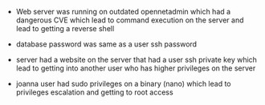 - Web server was running on outdated opennetadmin which had a dangerous CVE which lead to command execution on the server and lead to getting a reverse shell 
 
- database password was same as a user ssh password                                                                                                                                                                                                                  
- server had a website on the server that had a user ssh private key which lead to getting into another user who has higher privileges on the server        
- joanna user had sudo privileges on a binary (nano) which lead to privileges escalation and getting to root access                                                                               